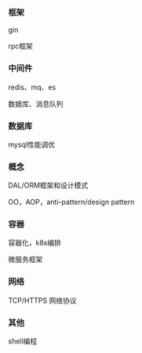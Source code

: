 ### 框架

gin

rpc框架

### 中间件

redis、mq、es

数据库、消息队列

### 数据库

mysql性能调优

### 概念

DAL/ORM框架和设计模式

OO，AOP，anti-pattern/design pattern

### 容器

容器化，k8s编排

微服务框架

### 网络

TCP/HTTPS 网络协议

### 其他

shell编程